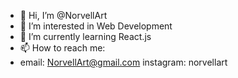 - 👋 Hi, I’m @NorvellArt
- 👀 I’m interested in Web Development
- 🌱 I’m currently learning React.js
- 📫 How to reach me: 
-   email: NorvellArt@gmail.com
    instagram: norvellart
<!---
NorvellArt/NorvellArt is a ✨ special ✨ repository because its `README.md` (this file) appears on your GitHub profile.
You can click the Preview link to take a look at your changes.
--->
